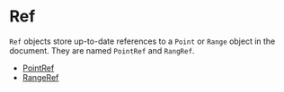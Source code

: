 # Ref

`Ref` objects store up-to-date references to a `Point` or `Range` object in the document. They are named `PointRef` and `RangRef`.

- [PointRef](./api/point-ref.md)
- [RangeRef](./api/range-ref.md)